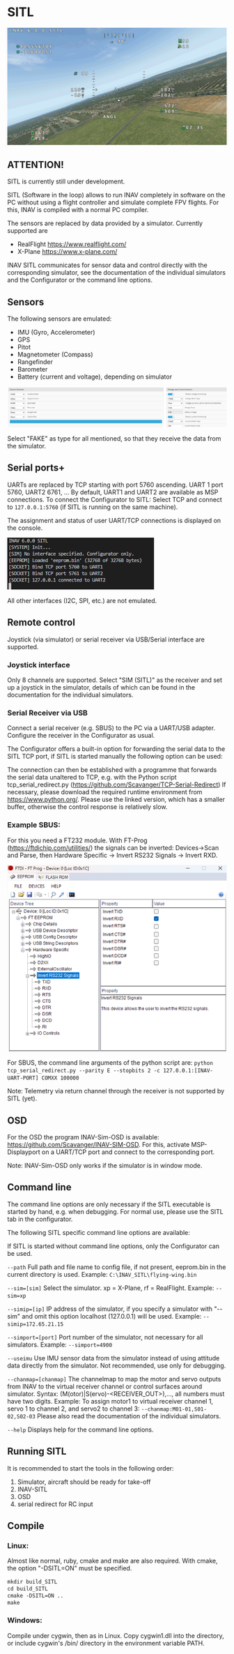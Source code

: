 # SITL

![INAV-SIM-OSD](assets/INAV-SIM-OSD.png)

## ATTENTION!
SITL is currently still under development.

SITL (Software in the loop) allows to run INAV completely in software on the PC without using a flight controller and simulate complete FPV flights.
For this, INAV is compiled with a normal PC compiler.

The sensors are replaced by data provided by a simulator.
Currently supported are
- RealFlight  https://www.realflight.com/
- X-Plane https://www.x-plane.com/

INAV SITL communicates for sensor data and control directly with the corresponding simulator, see the documentation of the individual simulators and the Configurator or the command line options.

## Sensors
The following sensors are emulated:
- IMU (Gyro, Accelerometer)
- GPS
- Pitot
- Magnetometer (Compass)
- Rangefinder
- Barometer
- Battery (current and voltage), depending on simulator

![SITL-Fake-Sensors](assets/SITL-Fake-Sensors.png)

Select "FAKE" as type for all mentioned, so that they receive the data from the simulator. 

## Serial ports+
UARTs are replaced by TCP starting with port 5760 ascending. UART 1 port 5760, UART2 6761, ...
By default, UART1 and UART2 are available as MSP connections. 
To connect the Configurator to SITL: Select TCP and connect to ```127.0.0.1:5760``` (if SITL is running on the same machine).

The assignment and status of user UART/TCP connections is displayed on the console.

![STL-Output](assets/SITL-UART-TCP-Connecion.png)

All other interfaces (I2C, SPI, etc.) are not emulated.

## Remote control
Joystick (via simulator) or serial receiver via USB/Serial interface are supported. 

### Joystick interface
Only 8 channels are supported. 
Select "SIM (SITL)" as the receiver and set up a joystick in the simulator, details of which can be found in the documentation for the individual simulators.  

### Serial Receiver via USB
Connect a serial receiver (e.g. SBUS) to the PC via a UART/USB adapter. Configure the receiver in the Configurator as usual.

The Configurator offers a built-in option for forwarding the serial data to the SITL TCP port, if SITL is started manually the following option can be used:

The connection can then be established with a programme that forwards the serial data unaltered to TCP, e.g. with the Python script tcp_serial_redirect.py (https://github.com/Scavanger/TCP-Serial-Redirect)
If necessary, please download the required runtime environment from https://www.python.org/.
Please use the linked version, which has a smaller buffer, otherwise the control response is relatively slow.

### Example SBUS:
For this you need a FT232 module. With FT-Prog (https://ftdichip.com/utilities/) the signals can be inverted: Devices->Scan and Parse, then Hardware Specific -> Invert RS232 Signals -> Invert RXD.

![SITL-SBUS-FT232](assets/SITL-SBUS-FT232.png)

For SBUS, the command line arguments of the python script are: 
```python tcp_serial_redirect.py --parity E --stopbits 2 -c 127.0.0.1:[INAV-UART-PORT] COMXX 100000``` 

Note: Telemetry via return channel through the receiver is not supported by SITL (yet).

## OSD
For the OSD the program INAV-Sim-OSD is available: https://github.com/Scavanger/INAV-SIM-OSD.
For this, activate MSP-Displayport on a UART/TCP port and connect to the corresponding port.

Note: INAV-Sim-OSD only works if the simulator is in window mode. 

## Command line
The command line options are only necessary if the SITL executable is started by hand, e.g. when debugging.
For normal use, please use the SITL tab in the configurator. 

The following SITL specific command line options are available:

If SITL is started without command line options, only the Configurator can be used.

```--path``` Full path and file name to config file, if not present, eeprom.bin in the current directory is used. Example: ```C:\INAV_SITL\flying-wing.bin```

```--sim=[sim]``` Select the simulator. xp = X-Plane, rf = RealFlight. Example: ```--sim=xp```

```--simip=[ip]``` IP address of the simulator, if you specify a simulator with "--sim" and omit this option localhost (127.0.0.1) will be used. Example: ```--simip=172.65.21.15```

```--simport=[port]``` Port number of the simulator, not necessary for all simulators. Example: ```--simport=4900```

```--useimu``` Use IMU sensor data from the simulator instead of using attitude data directly from the simulator. Not recommended, use only for debugging.

```--chanmap=[chanmap]``` The channelmap to map the motor and servo outputs from INAV to the virtual receiver channel or control surfaces around simulator.
Syntax: (M(otor)|S(ervo)<INAV-OUT>-<RECEIVER_OUT>),..., all numbers must have two digits.
Example:
To assign motor1 to virtual receiver channel 1, servo 1 to channel 2, and servo2 to channel 3:
```--chanmap:M01-01,S01-02,S02-03```
Please also read the documentation of the individual simulators.

```--help``` Displays help for the command line options.

## Running SITL
It is recommended to start the tools in the following order:
1. Simulator, aircraft should be ready for take-off
2. INAV-SITL
3. OSD
4. serial redirect for RC input

## Compile

### Linux:
Almost like normal, ruby, cmake and make are also required.
With cmake, the option "-DSITL=ON" must be specified. 

```
mkdir build_SITL
cd build_SITL
cmake -DSITL=ON ..
make
```

### Windows:
Compile under cygwin, then as in Linux. 
Copy cygwin1.dll into the directory, or include cygwin's /bin/ directory in the environment variable PATH.
